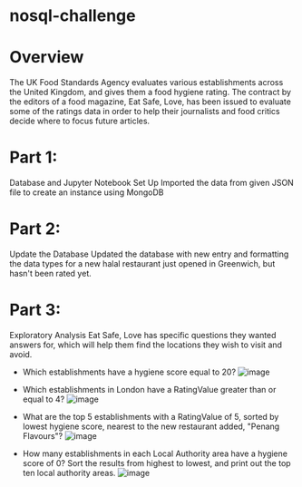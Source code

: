 # nosql-challenge

# Overview
The UK Food Standards Agency evaluates various establishments across the United Kingdom, and gives them a food hygiene rating. The contract by the editors of a food magazine, Eat Safe, Love, has been issued to evaluate some of the ratings data in order to help their journalists and food critics decide where to focus future articles.

# Part 1: 
Database and Jupyter Notebook Set Up
Imported the data from given JSON file to create an instance using MongoDB

# Part 2: 
Update the Database
Updated the database with new entry and formatting the data types for a new halal restaurant just opened in Greenwich, but hasn't been rated yet.

# Part 3:
Exploratory Analysis
Eat Safe, Love has specific questions they wanted answers for, which will help them find the locations they wish to visit and avoid.
* Which establishments have a hygiene score equal to 20?
  ![image](https://github.com/cisha710/nosql-challenge/assets/143370584/0161e214-6281-45df-8f93-beda6c31a29b)


* Which establishments in London have a RatingValue greater than or equal to 4?
  ![image](https://github.com/cisha710/nosql-challenge/assets/143370584/939aa344-94fb-4a8f-b8e1-e454322ca6d2)


* What are the top 5 establishments with a RatingValue of 5, sorted by lowest hygiene score, nearest to the new restaurant added, "Penang Flavours"?
  ![image](https://github.com/cisha710/nosql-challenge/assets/143370584/5e531d0c-aa9d-4f16-a2a9-522a935c467f)


* How many establishments in each Local Authority area have a hygiene score of 0? Sort the results from highest to lowest, and print out the top ten local authority areas.
  ![image](https://github.com/cisha710/nosql-challenge/assets/143370584/a2fb4f8e-6bdd-4aab-9b85-a45ba97421c0)

